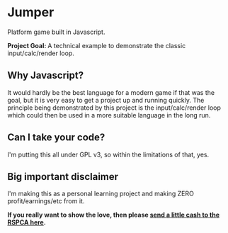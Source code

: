 Jumper
======

Platform game built in Javascript.


<b>Project Goal: </b>A technical example to demonstrate the classic input/calc/render loop.


Why Javascript?
---------------
It would hardly be the best language for a modern game if that was the goal, but it is very easy to get a project up and running quickly. The principle being demonstrated by this project is the input/calc/render loop which could then be used in a more suitable language in the long run.


Can I take your code?
---------------
I'm putting this all under GPL v3, so within the limitations of that, yes.


Big important disclaimer
------------------------
I'm making this as a personal learning project and making ZERO profit/earnings/etc from it.

__If you really want to show the love, then please [send a little cash to the RSPCA here](https://www.rspca.org.uk/donate/online).__

